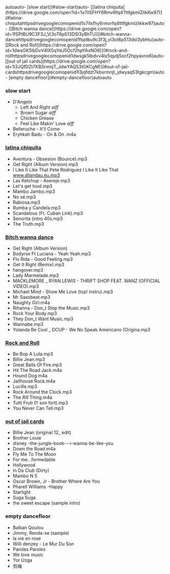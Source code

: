 <!-- TOC -->autoauto- [slow start](#slow-start)auto- [[latina chiquita](https://drive.google.com/open?id=1o7ilSFHY6RmvRfq4TttfgkmlZlikKw97)](#latina-chiquitahttpsdrivegooglecomopenid1o7ilsfhy6rmvrfq4tttfgkmlzlikkw97)auto- [[Bitch wanna dance](https://drive.google.com/open?id=1fSPtBU9C3F3J_Vi3oT6p513DSl3yBhTU)](#bitch-wanna-dancehttpsdrivegooglecomopenid1fsptbu9c3f3j_vi3ot6p513dsl3ybhtu)auto- [[Rock and Roll](https://drive.google.com/open?id=1dwsGK5lbDvV4lX5qYdJ5Ocf2hpYAxNO6)](#rock-and-rollhttpsdrivegooglecomopenid1dwsgk5lbdvv4lx5qydj5ocf2hpyaxno6)auto- [[out of jail cards](https://drive.google.com/open?id=1l3JQfDZt7KBSrmnjT_JdwYAQ53tGKCgM)](#out-of-jail-cardshttpsdrivegooglecomopenid1l3jqfdzt7kbsrmnjt_jdwyaq53tgkcgm)auto- [empty dancefloor](#empty-dancefloor)autoauto<!-- /TOC -->

### slow start
- D'Angelo
	- Left And Right _aiff_
	- Brown Sugar _aiff_
	- Chicken Grease 
	- Feel Like Makin' Love _aiff_
- Belleruche - It'll Come
- Eryhkah Badu - On & On .m4a

### [latina chiquita](https://drive.google.com/open?id=1o7ilSFHY6RmvRfq4TttfgkmlZlikKw97)
- Aventura - Obsesion (Bounce).mp3
- Get Right (Album Version).mp3
- I Like It Like That    Pete Rodriguez   I Like It Like That www.dilandau.eu.mp3
- Las Ketchup - Asereje.mp3
- Let's get loud.mp3
- Mambo Jambo.mp3
- No sé.mp3
- Rabiosa.mp3
- Rumba y Candela.mp3
- Scandalous (Ft. Cuban Link).mp3
- Senorita (intro 40s.mp3
- The Truth.mp3

### [Bitch wanna dance](https://drive.google.com/open?id=1fSPtBU9C3F3J_Vi3oT6p513DSl3yBhTU)
- Get Right (Album Version)
- Bodyrox Ft Luciana - Yeah Yeah.mp3
- Flo Rida - Good Feeling.mp3
- Get It Right (Remix).mp3
- hangover.mp3
- Lady Marmelade.mp3
- MACKLEMORE _ RYAN LEWIS - THRIFT SHOP FEAT. WANZ (OFFICIAL VIDEO).mp3
- Michael Mind - Show Me Love (top! instru).mp3
- Mr Saxobeat.mp3
- Naughty Girl.m4a
- Rihanna - Don_t Stop the Music.mp3
- Rock Your Body.mp3
- They Don_t Want Music.mp3
- Wannabe.mp3
- Yolanda Be Cool _ DCUP - We No Speak Americano (Origina.mp3

### [Rock and Roll](https://drive.google.com/open?id=1dwsGK5lbDvV4lX5qYdJ5Ocf2hpYAxNO6)
- Be Bop A Lula.mp3
- Billie Jean.mp3
- Great Balls Of Fire.mp3
- Hit The Road Jack.m4a
- Hound Dog.m4a
- Jailhouse Rock.m4a
- Lucille.mp3
- Rock Around the Clock.mp3
- The _Rill_ Thing.m4a
- Tutti Fruti (!! son fort).mp3
- You Never Can Tell.mp3

### [out of jail cards](https://drive.google.com/open?id=1l3JQfDZt7KBSrmnjT_JdwYAQ53tGKCgM)
- Billie Jean (original 12_ edit)
- Brother Louie
- disney	-the-jungle-book---i-wanna-be-like-you
- Down the Road.m4a
- Fly Me To The Moon
- For me...formedable
- Hollywood
- In Da Club (Dirty)
- Mambo N 5
- Oscar Brown, Jr - Brother Where Are You
- Pharell Williams -Happy
- Starlight
- Suga Suga
- the sweet escape (sample intro)

### empty dancefloor
- Balkan Qoulou
- Jimmy, Renda-se (sample)
- la vie en rose
- Willi denzey - Le Mur Du Son
- Paroles Paroles
- We love music
- Yor Uzga
- 剪梅